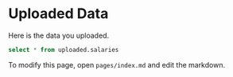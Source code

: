 # Uploaded Data

Here is the data you uploaded.

```sql salaries
select * from uploaded.salaries
```

<DataTable data={salaries}/>

To modify this page, open `pages/index.md` and edit the markdown.
